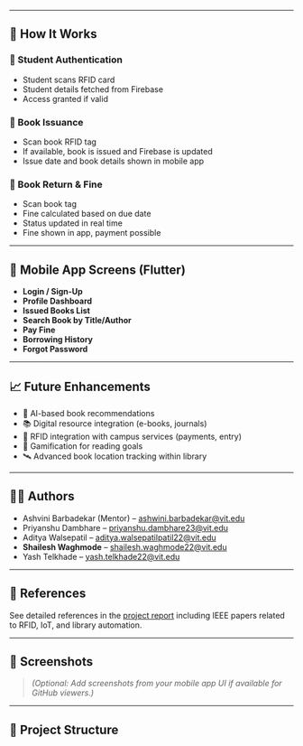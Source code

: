 
---

## 🚀 How It Works

### 👤 Student Authentication
- Student scans RFID card
- Student details fetched from Firebase
- Access granted if valid

### 📘 Book Issuance
- Scan book RFID tag
- If available, book is issued and Firebase is updated
- Issue date and book details shown in mobile app

### 📙 Book Return & Fine
- Scan book tag
- Fine calculated based on due date
- Status updated in real time
- Fine shown in app, payment possible

---

## 📱 Mobile App Screens (Flutter)

- **Login / Sign-Up**
- **Profile Dashboard**
- **Issued Books List**
- **Search Book by Title/Author**
- **Pay Fine**
- **Borrowing History**
- **Forgot Password**

---

## 📈 Future Enhancements

- 🤖 AI-based book recommendations
- 📚 Digital resource integration (e-books, journals)
- 🤝 RFID integration with campus services (payments, entry)
- 🎯 Gamification for reading goals
- 🛰️ Advanced book location tracking within library

---

## 👨‍💻 Authors

- Ashvini Barbadekar (Mentor) – ashwini.barbadekar@vit.edu  
- Priyanshu Dambhare – priyanshu.dambhare23@vit.edu  
- Aditya Walsepatil – aditya.walsepatilpatil22@vit.edu  
- **Shailesh Waghmode** – shailesh.waghmode22@vit.edu  
- Yash Telkhade – yash.telkhade22@vit.edu  

---

## 📃 References

See detailed references in the [project report](./ESD_CP_Report_modified.pdf) including IEEE papers related to RFID, IoT, and library automation.

---

## 📸 Screenshots

> *(Optional: Add screenshots from your mobile app UI if available for GitHub viewers.)*

---

## 📂 Project Structure

